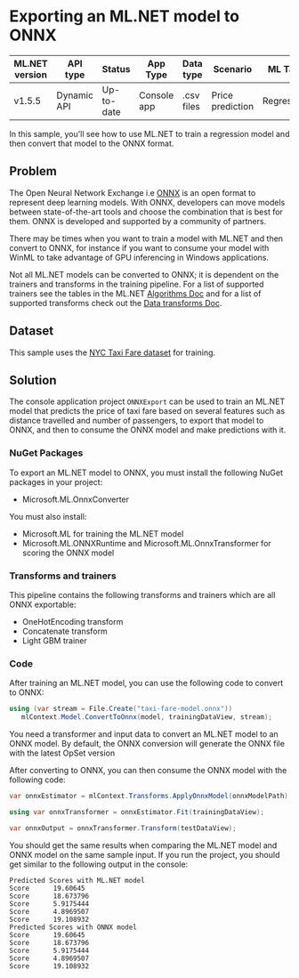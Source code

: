 ﻿# Exporting an ML.NET model to ONNX

| ML.NET version | API type          | Status                        | App Type    | Data type | Scenario            | ML Task                   | Algorithms                  |
|----------------|-------------------|-------------------------------|-------------|-----------|---------------------|---------------------------|-----------------------------|
| v1.5.5           | Dynamic API | Up-to-date | Console app | .csv files | Price prediction | Regression  | Light GBM regression |

In this sample, you'll see how to use ML.NET to train a regression model and then convert that model to the ONNX format.

## Problem

The Open Neural Network Exchange i.e [ONNX](http://onnx.ai/) is an open format to represent deep learning models. With ONNX, developers can move models between state-of-the-art tools and choose the combination that is best for them. ONNX is developed and supported by a community of partners.

There may be times when you want to train a model with ML.NET and then convert to ONNX, for instance if you want to consume your model with WinML to take advantage of GPU inferencing in Windows applications.

Not all ML.NET models can be converted to ONNX; it is dependent on the trainers and transforms in the training pipeline. For a list of supported trainers see the tables in the ML.NET [Algorithms Doc](https://docs.microsoft.com/dotnet/machine-learning/how-to-choose-an-ml-net-algorithm) and for a list of supported transforms check out the [Data transforms Doc](https://docs.microsoft.com/dotnet/machine-learning/resources/transforms).

## Dataset

This sample uses the [NYC Taxi Fare dataset](https://github.com/dotnet/machinelearning-samples/blob/main/datasets/README.md#nyc-taxi-fare) for training.

## Solution

The console application project `ONNXExport` can be used to train an ML.NET model that predicts the price of taxi fare based on several features such as distance travelled and number of passengers, to export that model to ONNX, and then to consume the ONNX model and make predictions with it.

### NuGet Packages

To export an ML.NET model to ONNX, you must install the following NuGet packages in your project:

- Microsoft.ML.OnnxConverter

You must also install:

- Microsoft.ML for training the ML.NET model
- Microsoft.ML.ONNXRuntime and Microsoft.ML.OnnxTransformer for scoring the ONNX model

### Transforms and trainers

This pipeline contains the following transforms and trainers which are all ONNX exportable:

- OneHotEncoding transform
- Concatenate transform
- Light GBM trainer

### Code

After training an ML.NET model, you can use the following code to convert to ONNX:

```csharp
using (var stream = File.Create("taxi-fare-model.onnx"))
   mlContext.Model.ConvertToOnnx(model, trainingDataView, stream);
```

You need a transformer and input data to convert an ML.NET model to an ONNX model. By default, the ONNX conversion will generate the ONNX file with the latest OpSet version

After converting to ONNX, you can then consume the ONNX model with the following code:

```csharp
var onnxEstimator = mlContext.Transforms.ApplyOnnxModel(onnxModelPath);

using var onnxTransformer = onnxEstimator.Fit(trainingDataView);

var onnxOutput = onnxTransformer.Transform(testDataView);
```

You should get the same results when comparing the ML.NET model and ONNX model on the same sample input. If you run the project, you should get similar to the following output in the console:

```console
Predicted Scores with ML.NET model
Score      19.60645
Score      18.673796
Score      5.9175444
Score      4.8969507
Score      19.108932
Predicted Scores with ONNX model
Score      19.60645
Score      18.673796
Score      5.9175444
Score      4.8969507
Score      19.108932
```
